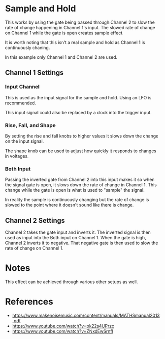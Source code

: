 # Sample and Hold
This works by using the gate being passed through Channel 2 to
slow the rate of change happening in Channel 1's input. The slowed
rate of change on Channel 1 while the gate is open creates sample
effect. 

It is worth noting that this isn't a real sample and hold as 
Channel 1 is continuously chaning.

In this example only Channel 1 and Channel 2 are used.

## Channel 1 Settings
### Input Channel
This is used as the input signal for the sample and hold. Using an
LFO is recommended.

This input signal could also be replaced by a clock into the 
trigger input.

### Rise, Fall, and Shape
By setting the rise and fall knobs to higher values it slows down
the change on the input signal. 

The shape knob can be used to adjust how quickly it responds to 
changes in voltages.

### Both Input
Passing the inverted gate from Channel 2 into this input makes it
so when the signal gate is open, it slows down the rate of change
in Channel 1. This change while the gate is open is what is used
to "sample" the signal. 

In reality the sample is continuously changing but the rate of 
change is slowed to the point where it doesn't sound like there is
change.

## Channel 2 Settings
Channel 2 takes the gate input and inverts it. The inverted signal
is then used as input into the Both input on Channel 1. When the
gate is high, Channel 2 inverts it to negative. That negative gate
is then used to slow the rate of change on Channel 1. 

# Notes
This effect can be achieved through various other setups as well.

# References
- https://www.makenoisemusic.com/content/manuals/MATHSmanual2013.pdf
- https://www.youtube.com/watch?v=pk22s4UPrzc
- https://www.youtube.com/watch?v=ZNxdEwSrnfI
